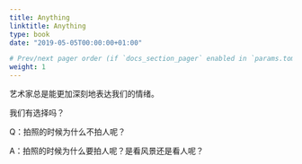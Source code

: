 ```yaml
---
title: Anything
linktitle: Anything
type: book
date: "2019-05-05T00:00:00+01:00"

# Prev/next pager order (if `docs_section_pager` enabled in `params.toml`)
weight: 1
---
```


艺术家总是能更加深刻地表达我们的情绪。

我们有选择吗？

Q：拍照的时候为什么不拍人呢？

A：拍照的时候为什么要拍人呢？是看风景还是看人呢？

